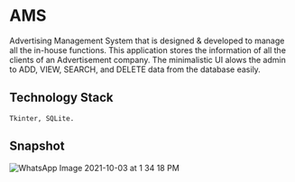 # AMS
   Advertising Management System that is designed &amp; developed to manage all the in-house functions.
   This application stores the information of all the clients of an Advertisement company. 
   The minimalistic UI alows the admin to ADD, VIEW, SEARCH, and DELETE data from the database easily.
## Technology Stack
    Tkinter, SQLite.
## Snapshot 
![WhatsApp Image 2021-10-03 at 1 34 18 PM](https://user-images.githubusercontent.com/54453603/135745397-32d60f78-cc18-4ed6-9722-648f549c7acf.jpeg)
